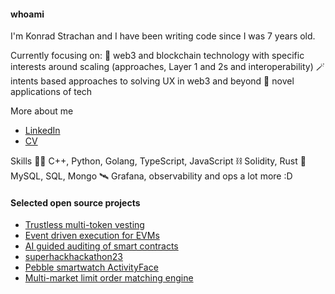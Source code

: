 #### whoami

I'm Konrad Strachan and I have been writing code since I was 7 years old. 

Currently focusing on:
🔮 web3 and blockchain technology with specific interests around scaling (approaches, Layer 1 and 2s and interoperability)
🪄 intents based approaches to solving UX in web3 and beyond
🚀 novel applications of tech

More about me
* [LinkedIn](https://www.linkedin.com/in/konrad-strachan/)
* [CV](https://github.com/konradstrachan/konradstrachan.github.io/blob/master/Konrad%20Strachan%20CV%202023.pdf)

Skills
👨‍💻 C++, Python, Golang, TypeScript, JavaScript
⛓️ Solidity, Rust
💽 MySQL, SQL, Mongo
🛰️ Grafana, observability and ops
a lot more :D

#### Selected open source projects

* [Trustless multi-token vesting](https://github.com/konradstrachan/ethdamhackathon23)
* [Event driven execution for EVMs](https://github.com/konradstrachan/ethparishackathon23)
* [AI guided auditing of smart contracts](https://github.com/konradstrachan/ethpraguehackathon23)
* [superhackhackathon23](https://github.com/konradstrachan/superhackhackathon23)
* [Pebble smartwatch ActivityFace](https://github.com/konradstrachan/Pebble_ActivityWatchFace)
* [Multi-market limit order matching engine](https://github.com/konradstrachan/MatchingEngine)


<!--
**konradstrachan/konradstrachan** is a ✨ _special_ ✨ repository because its `README.md` (this file) appears on your GitHub profile.

Here are some ideas to get you started:

- 🔭 I’m currently working on ...
- 🌱 I’m currently learning ...
- 👯 I’m looking to collaborate on ...
- 🤔 I’m looking for help with ...
- 💬 Ask me about ...
- 📫 How to reach me: ...
- 😄 Pronouns: ...
- ⚡ Fun fact: ...
-->
